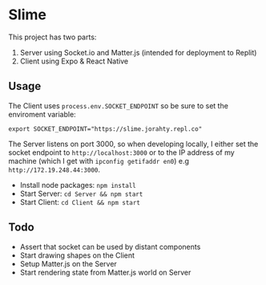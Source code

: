 # Slime

This project has two parts:
1. Server using Socket.io and Matter.js (intended for deployment to Replit)
2. Client using Expo & React Native

## Usage

The Client uses `process.env.SOCKET_ENDPOINT` so be sure to set the enviroment variable:
```
export SOCKET_ENDPOINT="https://slime.jorahty.repl.co"
```
The Server listens on port 3000, so when developing locally, I either set the
socket endpoint to `http://localhost:3000` or to the IP address of my machine
(which I get with `ipconfig getifaddr en0`) e.g `http://172.19.248.44:3000`.

- Install node packages: `npm install`
- Start Server: `cd Server && npm start`
- Start Client: `cd Client && npm start`

## Todo

<!-- - try using socket.js, but make sure it's torn down properly 
- `socket` can't be simply exported as a top-level constant because it needs to
  be torn down on unmount. Instead, it needs to be created and destroyed in a
  `useEffect`. Since it needs to be used by several compoenents, both for
  rendering and sending input, it needs to be provided via a global context provider.
- Setup `AppContextProvider` and `useAppContext` -->
- Assert that socket can be used by distant components
- Start drawing shapes on the Client
- Setup Matter.js on the Server
- Start rendering state from Matter.js world on Server
